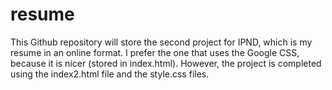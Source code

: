 resume
======

This Github repository will store the second project for IPND, which is my resume in an online format.  I prefer the one that uses the Google CSS, because it is nicer (stored in index.html).  However, the project is completed using the index2.html file and the style.css files.  
